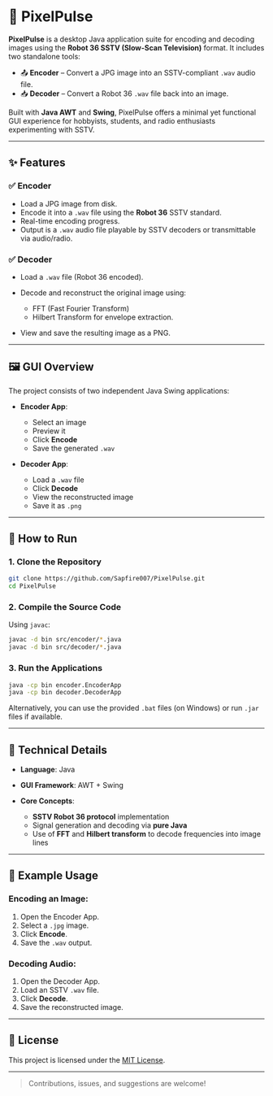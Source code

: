 # 🎨 PixelPulse

**PixelPulse** is a desktop Java application suite for encoding and decoding images using the **Robot 36 SSTV (Slow-Scan Television)** format. It includes two standalone tools:

* 📤 **Encoder** – Convert a JPG image into an SSTV-compliant `.wav` audio file.
* 📥 **Decoder** – Convert a Robot 36 `.wav` file back into an image.

Built with **Java AWT** and **Swing**, PixelPulse offers a minimal yet functional GUI experience for hobbyists, students, and radio enthusiasts experimenting with SSTV.

---

## ✨ Features

### ✅ Encoder

* Load a JPG image from disk.
* Encode it into a `.wav` file using the **Robot 36** SSTV standard.
* Real-time encoding progress.
* Output is a `.wav` audio file playable by SSTV decoders or transmittable via audio/radio.

### ✅ Decoder

* Load a `.wav` file (Robot 36 encoded).
* Decode and reconstruct the original image using:

  * FFT (Fast Fourier Transform)
  * Hilbert Transform for envelope extraction.
* View and save the resulting image as a PNG.

---

## 🖼 GUI Overview

The project consists of two independent Java Swing applications:

* **Encoder App**:

  * Select an image
  * Preview it
  * Click **Encode**
  * Save the generated `.wav`

* **Decoder App**:

  * Load a `.wav` file
  * Click **Decode**
  * View the reconstructed image
  * Save it as `.png`

---

## 🚀 How to Run

### 1. Clone the Repository

```bash
git clone https://github.com/Sapfire007/PixelPulse.git
cd PixelPulse
```

### 2. Compile the Source Code

Using `javac`:

```bash
javac -d bin src/encoder/*.java
javac -d bin src/decoder/*.java
```

### 3. Run the Applications

```bash
java -cp bin encoder.EncoderApp
java -cp bin decoder.DecoderApp
```

Alternatively, you can use the provided `.bat` files (on Windows) or run `.jar` files if available.

---

## 🧠 Technical Details

* **Language**: Java
* **GUI Framework**: AWT + Swing
* **Core Concepts**:

  * **SSTV Robot 36 protocol** implementation
  * Signal generation and decoding via **pure Java**
  * Use of **FFT** and **Hilbert transform** to decode frequencies into image lines


---

## 🧪 Example Usage

### Encoding an Image:

1. Open the Encoder App.
2. Select a `.jpg` image.
3. Click **Encode**.
4. Save the `.wav` output.

### Decoding Audio:

1. Open the Decoder App.
2. Load an SSTV `.wav` file.
3. Click **Decode**.
4. Save the reconstructed image.

---

## 📜 License

This project is licensed under the [MIT License](LICENSE).

---

> Contributions, issues, and suggestions are welcome!
